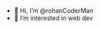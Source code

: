 - 👋 Hi, I’m @rohanCoderMan
- 👀 I’m interested in web dev


<!---
rohanCoderMan/rohanCoderMan is a ✨ special ✨ repository because its `README.md` (this file) appears on your GitHub profile.
You can click the Preview link to take a look at your changes.
--->
